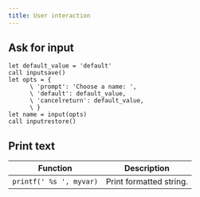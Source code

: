 ```yaml
---
title: User interaction
---
```


## Ask for input

```vim
let default_value = 'default'
call inputsave()
let opts = {
      \ 'prompt': 'Choose a name: ',
      \ 'default': default_value,
      \ 'cancelreturn': default_value,
      \ }
let name = input(opts)
call inputrestore()
```

## Print text

| Function | Description |
| --- | --- |
| `printf(' %s ', myvar)` | Print formatted string. |
